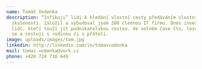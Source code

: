```yaml
---
name: Tomáš Vodenka
description: “Infikuji” lidi k hledání vlastní cesty předáváním vlastních
  zkušeností. Založil a vybudoval jsem 200 člennou IT firmu. Dnes investuji do
  lidí, kteří touží jít podnikatelskou cestou. Ve volném čase čtu, lezu, potápím
  se a cestuji s rodinou či s přáteli.
image: uploads/images/tom.jpg
linkedin: http://linkedin.com/in/tomasvodenka
mail: tomas.vodenka@vork.cz
phone: +420 724 716 649
---
```

